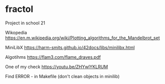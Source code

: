 # fractol

Project in school 21

Wikopedia https://en.m.wikipedia.org/wiki/Plotting_algorithms_for_the_Mandelbrot_set 

MiniLibX https://harm-smits.github.io/42docs/libs/minilibx.html 

Algotihms https://flam3.com/flame_draves.pdf

One of my check https://youtu.be/ZHYwlYKLRUM

Find ERROR - in Makefile (don't clean objects in minilib)
